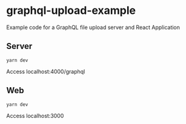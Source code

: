 # graphql-upload-example
Example code for a GraphQL file upload server and React Application

## Server
```
yarn dev
```
Access localhost:4000/graphql

## Web
```
yarn dev
```

Access localhost:3000
